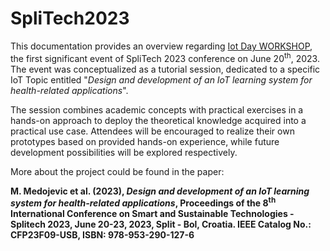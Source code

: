 # SpliTech2023

This documentation provides an overview regarding [Iot Day WORKSHOP](https://iotday.splitech.org/), the first significant event of SpliTech 2023 conference on June 20<sup>th</sup>, 2023. The event was conceptualized as a tutorial session, dedicated to a specific IoT Topic entitled "_Design and development of an IoT learning system for health-related applications_".

The session combines academic concepts with practical exercises in a hands-on approach to deploy the theoretical knowledge acquired into a practical use case. Attendees will be encouraged to realize their own prototypes based on provided hands-on experience, while future development possibilities will be explored respectively.

More about the project could be found in the paper:

**M. Medojevic et al. (2023), _Design and development of an IoT learning system for health-related applications_, Proceedings of the 8<sup>th</sup> International Conference on Smart and Sustainable Technologies - Splitech 2023, June 20-23, 2023, Split - Bol, Croatia. IEEE Catalog No.: CFP23F09-USB, ISBN: 978-953-290-127-6**
 
